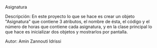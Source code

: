Asignatura

Descripción: En este proyecto lo que se hace es crear un objeto "Asignatura" que contiene 3 atributos, el nombre de ésta, el código y el número de horas que contiene cada asignatura,
y en la clase principal lo que hace es inicializar dos objetos y mostrarlos por pantalla.

Autor: Amin Zannouti Idrissi